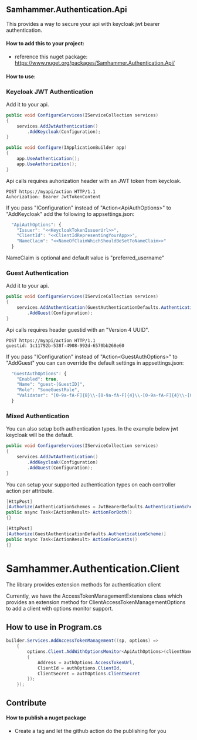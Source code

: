 ﻿## Samhammer.Authentication.Api

This provides a way to secure your api with keycloak jwt bearer authentication.

#### How to add this to your project:
- reference this nuget package: https://www.nuget.org/packages/Samhammer.Authentication.Api/

#### How to use:

### Keycloak JWT Authentication

Add it to your api.
```csharp
public void ConfigureServices(IServiceCollection services)
{
    services.AddJwtAuthentication()
        .AddKeycloak(Configuration);
}

public void Configure(IApplicationBuilder app)
{
    app.UseAuthentication();
    app.UseAuthorization();
}
```

Api calls requires auhorization header with an JWT token from keycloak.
```curl
POST https://myapi/action HTTP/1.1
Auhorization: Bearer JwtTokenContent
```

If you pass "IConfiguration" instead of "Action\<ApiAuthOptions\>" to "AddKeycloak" add the following to appsettings.json:
```js
  "ApiAuthOptions": {
    "Issuer": "<<KeycloakTokenIssuerUrl>>",
    "ClientId": "<<ClientIdRepresentingYourApp>>",
    "NameClaim": "<<NameOfClaimWhichShouldBeSetToNameClaim>>"
  }
```
NameClaim is optional and default value is "preferred_username"

### Guest Authentication

Add it to your api.
```csharp
public void ConfigureServices(IServiceCollection services)
{
    services.AddAuthentication(GuestAuthenticationDefaults.AuthenticationScheme)
        .AddGuest(Configuration);
}
```

Api calls requires header guestid with an "Version 4 UUID".
```curl
POST https://myapi/action HTTP/1.1
guestid: 1c11792b-538f-4908-992d-6570bb268e60
```

If you pass "IConfiguration" instead of "Action\<GuestAuthOptions\>" to "AddGuest" you can can override the default settings in appsettings.json:
```js
  "GuestAuthOptions": {
    "Enabled": true,
    "Name": "guest-[GuestID]",    
    "Role": "SomeGuestRole",
    "Validator": "[0-9a-fA-F]{8}\\-[0-9a-fA-F]{4}\\-[0-9a-fA-F]{4}\\-[0-9a-fA-F]{4}\\-[0-9a-fA-F]{12}"
  }
```

### Mixed Authentication
You can also setup both authentication types. In the example below jwt keycloak will be the default.

```csharp
public void ConfigureServices(IServiceCollection services)
{
    services.AddJwtAuthentication()
        .AddKeycloak(Configuration)
        .AddGuest(Configuration);
}
```

You can setup your supported authentication types on each controller action per attribute.

```csharp
[HttpPost]
[Authorize(AuthenticationSchemes = JwtBearerDefaults.AuthenticationScheme + ", " + GuestAuthenticationDefaults.AuthenticationScheme)]
public async Task<IActionResult> ActionForBoth()
{}

[HttpPost]
[Authorize(GuestAuthenticationDefaults.AuthenticationScheme)]
public async Task<IActionResult> ActionForGuests()
{}
```

# Samhammer.Authentication.Client

The library provides extension methods for authentication client

Currently, we have the AccessTokenManagementExtensions class which provides an extension method for ClientAccessTokenManagementOptions to add a client with options monitor support.

## How to use in Program.cs

```csharp
builder.Services.AddAccessTokenManagement((sp, options) =>
    {
        options.Client.AddWithOptionsMonitor<ApiAuthOptions>(clientName, sp, authOptions => new ClientCredentialsTokenRequest
        {
            Address = authOptions.AccessTokenUrl,
            ClientId = authOptions.ClientId,
            ClientSecret = authOptions.ClientSecret
        });
    });
```    

## Contribute

#### How to publish a nuget package
- Create a tag and let the github action do the publishing for you
